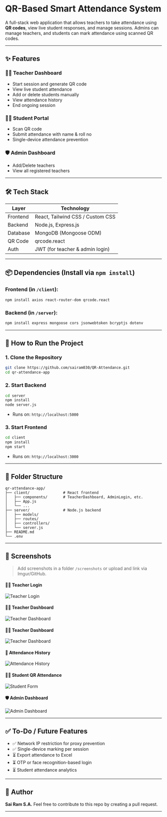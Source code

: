 # QR-Based Smart Attendance System

A full-stack web application that allows teachers to take attendance using **QR codes**, view live student responses, and manage sessions. Admins can manage teachers, and students can mark attendance using scanned QR codes.

---

## ✨ Features

### 🧑‍🏫 Teacher Dashboard

* Start session and generate QR code
* View live student attendance
* Add or delete students manually
* View attendance history
* End ongoing session

### 👨‍🏫 Student Portal

* Scan QR code
* Submit attendance with name & roll no
* Single-device attendance prevention

### 🛡️ Admin Dashboard

* Add/Delete teachers
* View all registered teachers

---

## 🛠️ Tech Stack

| Layer    | Technology                       |
| -------- | -------------------------------- |
| Frontend | React, Tailwind CSS / Custom CSS |
| Backend  | Node.js, Express.js              |
| Database | MongoDB (Mongoose ODM)           |
| QR Code  | qrcode.react                     |
| Auth     | JWT (for teacher & admin login)  |

---

## 📦 Dependencies (Install via `npm install`)

### Frontend (in `/client`):

```bash
npm install axios react-router-dom qrcode.react
```

### Backend (in `/server`):

```bash
npm install express mongoose cors jsonwebtoken bcryptjs dotenv
```

---

## 🚀 How to Run the Project

### 1. Clone the Repository

```bash
git clone https://github.com/sairam030/QR-Attendance.git
cd qr-attendance-app
```

### 2. Start Backend

```bash
cd server
npm install
node server.js
```

* Runs on: `http://localhost:5000`

### 3. Start Frontend

```bash
cd client
npm install
npm start
```

* Runs on: `http://localhost:3000`

---

## 📅 Folder Structure

```
qr-attendance-app/
├── client/               # React frontend
│   ├── components/       # TeacherDashboard, AdminLogin, etc.
│   ├── App.js
│   └── ...
├── server/               # Node.js backend
│   ├── models/
│   ├── routes/
│   ├── controllers/
│   └── server.js
├── README.md
└── .env
```

---

## 📸 Screenshots

> Add screenshots in a folder `/screenshots` or upload and link via Imgur/GitHub.

#### 👨‍🏫 Teacher Login

![Teacher Login](screenshots/teacher-login.png)

#### 🧑‍🏫 Teacher Dashboard

![Teacher Dashboard](screenshots/teacher-dashboard.png)

#### 🧑‍🏫 Teacher Dashboard

![Teacher Dashboard](screenshots/teacher-dashboard1.png)

#### 📅 Attendance History

![Attendance History](screenshots/history-table.png)

#### 👨‍🏫 Student QR Attendance

![Student Form](screenshots/student-form.jpeg)

#### 🛡️ Admin Dashboard

![Admin Dashboard](screenshots/admin-dashboard.png)

---

## ✅ To-Do / Future Features

* ✅ Network IP restriction for proxy prevention
* ✅ Single-device marking per session
* ⏳ Export attendance to Excel
* ⏳ OTP or face recognition-based login
* ⏳ Student attendance analytics

---

## 👤 Author

**Sai Ram S.A.**
Feel free to contribute to this repo by creating a pull request.

---

